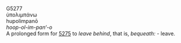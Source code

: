 <body>
  <p>G5277<br>  ὑπολιμπάνω  <br> hupolimpanō  <br><i>hoop-ol-im-pan‘-o </i><br>A prolonged form for <a href="g5275.htm">5275</a>  to <i>leave</i> <i>behind</i>, that is, <i>bequeath:</i> - leave.<br></p>
 </body>
